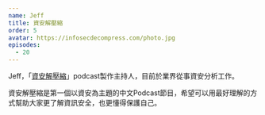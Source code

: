```yaml
---
name: Jeff
title: 資安解壓縮
order: 5
avatar: https://infosecdecompress.com/photo.jpg
episodes:
  - 20
---
```


Jeff，「[資安解壓縮](https://infosecdecompress.com/)」podcast製作主持人，目前於業界從事資安分析工作。

資安解壓縮是第一個以資安為主題的中文Podcast節目，希望可以用最好理解的方式幫助大家更了解資訊安全，也更懂得保護自己。